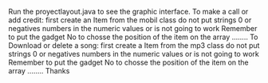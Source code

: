 Run the proyectlayout.java to see the graphic interface.
To make a call or add credit:
first create an Item from the mobil class
do not put strings 0 or negatives numbers in the numeric values or is not going to work
Remember to put the gadget No to chosse the position of the item on the array
........
To Download or delete a song:
first create a Item from the mp3 class
do not put strings 0 or negatives numbers in the numeric values or is not going to work
Remember to put the gadget No to chosse the position of the item on the array
........
Thanks
